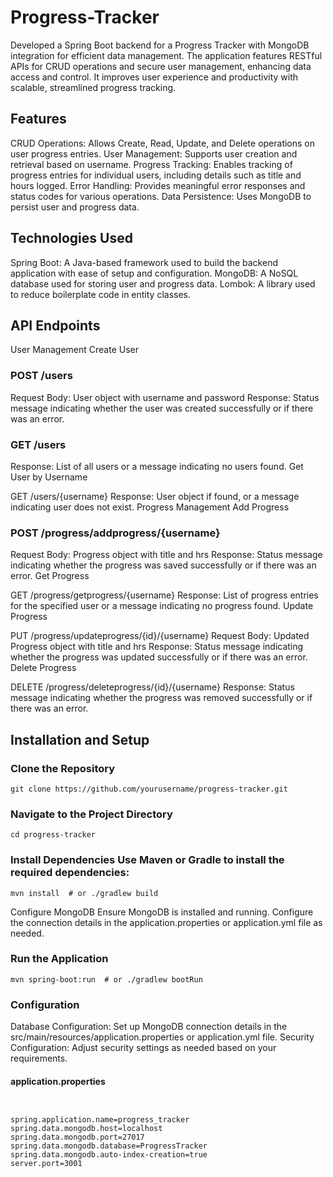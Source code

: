 # Progress-Tracker
Developed a Spring Boot backend for a Progress Tracker with MongoDB integration for efficient data management. The application features RESTful APIs for CRUD operations and secure user management, enhancing data access and control. It improves user experience and productivity with scalable, streamlined progress tracking.


## Features
CRUD Operations: Allows Create, Read, Update, and Delete operations on user progress entries.
User Management: Supports user creation and retrieval based on username.
Progress Tracking: Enables tracking of progress entries for individual users, including details such as title and hours logged.
Error Handling: Provides meaningful error responses and status codes for various operations.
Data Persistence: Uses MongoDB to persist user and progress data.

## Technologies Used

Spring Boot: A Java-based framework used to build the backend application with ease of setup and configuration.
MongoDB: A NoSQL database used for storing user and progress data.
Lombok: A library used to reduce boilerplate code in entity classes.


## API Endpoints
User Management
Create User

### POST /users

Request Body: User object with username and password
Response: Status message indicating whether the user was created successfully or if there was an error.


### GET /users
Response: List of all users or a message indicating no users found.
Get User by Username

GET /users/{username}
Response: User object if found, or a message indicating user does not exist.
Progress Management
Add Progress

### POST /progress/addprogress/{username}
Request Body: Progress object with title and hrs
Response: Status message indicating whether the progress was saved successfully or if there was an error.
Get Progress

GET /progress/getprogress/{username}
Response: List of progress entries for the specified user or a message indicating no progress found.
Update Progress

PUT /progress/updateprogress/{id}/{username}
Request Body: Updated Progress object with title and hrs
Response: Status message indicating whether the progress was updated successfully or if there was an error.
Delete Progress

DELETE /progress/deleteprogress/{id}/{username}
Response: Status message indicating whether the progress was removed successfully or if there was an error.


## Installation and Setup
 
 ### Clone the Repository

```
git clone https://github.com/yourusername/progress-tracker.git

```

### Navigate to the Project Directory

```
cd progress-tracker

```

### Install Dependencies Use Maven or Gradle to install the required dependencies:

```
mvn install  # or ./gradlew build

```

Configure MongoDB Ensure MongoDB is installed and running. Configure the connection details in the application.properties or application.yml file as needed.

### Run the Application


```mvn spring-boot:run  # or ./gradlew bootRun```

### Configuration
Database Configuration: Set up MongoDB connection details in the src/main/resources/application.properties or application.yml file.
Security Configuration: Adjust security settings as needed based on your requirements.


#### application.properties


```


spring.application.name=progress_tracker
spring.data.mongodb.host=localhost
spring.data.mongodb.port=27017
spring.data.mongodb.database=ProgressTracker
spring.data.mongodb.auto-index-creation=true
server.port=3001

```
